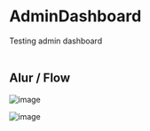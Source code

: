 # AdminDashboard
Testing admin dashboard
<br><br>
<h2>Alur / Flow</h2>

![image](https://github.com/user-attachments/assets/8fadcae5-a855-445f-b048-2bc51ccfa8f7)


![image](https://github.com/user-attachments/assets/1fb47f05-3e04-4d99-9764-7b9d15e741cc)

